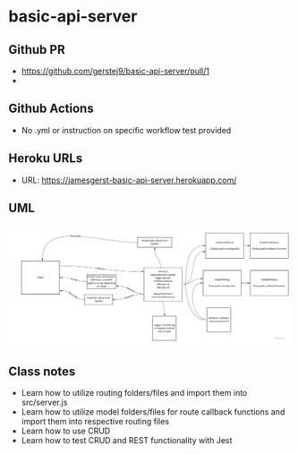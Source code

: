 # basic-api-server

## Github PR
* https://github.com/gerstej9/basic-api-server/pull/1
* 

## Github Actions
* No .yml or instruction on specific workflow test provided

## Heroku URLs
* URL: https://jamesgerst-basic-api-server.herokuapp.com/

## UML
![](./assets/UML_Basic_Api_Server.jpg)

## Class notes
* Learn how to utilize routing folders/files and import them into src/server.js
* Learn how to utilize model folders/files for route callback functions and import them into respective routing files
* Learn how to use CRUD
* Learn how to test CRUD and REST functionality with Jest
